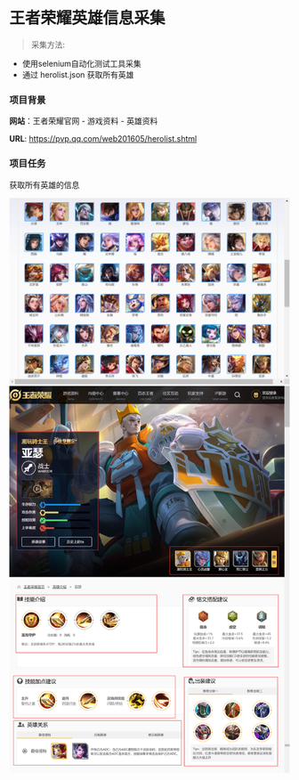 # 王者荣耀英雄信息采集
>采集方法:
- 使用selenium自动化测试工具采集
- 通过 herolist.json 获取所有英雄



### 项目背景

  **网站**：王者荣耀官网 - 游戏资料 - 英雄资料
  
  **URL**:  https://pvp.qq.com/web201605/herolist.shtml

### 项目任务

  获取所有英雄的信息
  
![采集英雄信息](https://github.com/CyclingPeach/OWN---Honor_of_Kings/blob/main/%E6%89%80%E6%9C%89%E8%8B%B1%E9%9B%84.png)
![采集英雄信息](https://github.com/CyclingPeach/OWN---Honor_of_Kings/blob/main/%E9%87%87%E9%9B%86%E5%86%85%E5%AE%B9.png)
